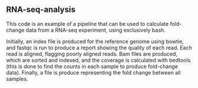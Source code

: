 ## RNA-seq-analysis

This code is an example of a pipeline that can be used to calculate fold-change data from a RNA-seq experiment, using exclusively bash.

Initially, an index file is produced for the reference genome using bowtie, and fastqc is run to produce a report showing the quality of each read.
Each read is aligned, flagging poorly aligned reads. Bam files are produced, which are sorted and indexed, and the coverage is calculated with bedtools (this is done to find the counts in each sample to produce fold-change data).
Finally, a file is produce representing the fold change between all samples.
